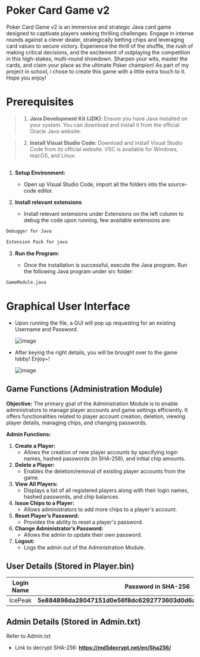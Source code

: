 # Poker Card Game v2

Poker Card Game v2 is an immersive and strategic Java card game designed to captivate players seeking thrilling challenges. Engage in intense rounds against a clever dealer, strategically betting chips and leveraging card values to secure victory. Experience the thrill of the shuffle, the rush of making critical decisions, and the excitement of outplaying the competition in this high-stakes, multi-round showdown. Sharpen your wits, master the cards, and claim your place as the ultimate Poker champion! As part of my project in school, i chose to create this game with a little extra touch to it. Hope you enjoy!



# **Prerequisites**


> 1.  **Java Development Kit (JDK)**: Ensure you have Java installed on your system. You can download and install it from the official Oracle Java website.

> 2.  **Install Visual Studio Code:** Download and install Visual Studio Code from its official website. VSC is available for Windows, macOS, and Linux.


## 
1.  **Setup Environment:**
    
    -   Open up Visual Studio Code, import all the folders into the source-code editor.
2.  **Install relevant extensions**
    
    -   Install relevant extensions under Extensions on the left column to debug the code upon running, few available extensions are:
   ```bash
Debugger for Java
```
```bash
Extension Pack for java
```
  

3. **Run the Program:**

    -   Once the installation is successful, execute the Java program. Run the following Java program under src folder:
```bash
GameModule.java
```        
   
# **Graphical User Interface**

- Upon running the file, a GUI will pop up requesting for an existing Username and Password.

  ![image](https://github.com/linzele/Card-Game-v2/assets/154880136/4f82b3ea-434d-469c-ac99-a78720a5b556)


- After keying the right details, you will be brought over to the game lobby! Enjoy~!

  ![image](https://github.com/linzele/Card-Game-v2/assets/154880136/12aa12e7-8d80-4f21-b244-11f3e8cad373)

## Game Functions (Administration Module)

**Objective:** The primary goal of the Administration Module is to enable administrators to manage player accounts and game settings efficiently. It offers functionalities related to player account creation, deletion, viewing player details, managing chips, and changing passwords.

**Admin Functions:**

1.  **Create a Player:**
    -   Allows the creation of new player accounts by specifying login names, hashed passwords (in SHA-256), and initial chip amounts.
2.  **Delete a Player:**
    -   Enables the deletion/removal of existing player accounts from the game.
3.  **View All Players:**
    -   Displays a list of all registered players along with their login names, hashed passwords, and chip balances.
4.  **Issue Chips to a Player:**
    -   Allows administrators to add more chips to a player's account.
5.  **Reset Player’s Password:**
    -   Provides the ability to reset a player's password.
6.  **Change Administrator’s Password:**
    -   Allows the admin to update their own password.
7.  **Logout:**
    -   Logs the admin out of the Administration Module.
## User Details (Stored in Player.bin)



| Login Name | Password in SHA-256|  Chips|
| ----------------------------- | ------------------------------- | ---------------------------|
|IcePeak| **5e884898da28047151d0e56f8dc6292773603d0d6aabbdd62a11ef721d1542d8**|1000


## Admin Details (Stored in Admin.txt)

Refer to Admin.txt

- Link to decrypt SHA-256: **https://md5decrypt.net/en/Sha256/**


